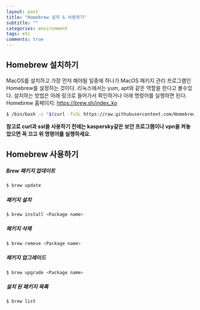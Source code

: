 ```yaml
---
layout: post
title: "Homebrew 설치 & 사용하기"
subtitle: ""
categories: environment
tags: etc
comments: true
---
```


## Homebrew 설치하기

MacOS를 설치하고 가장 먼저 해야될 일중에 하나가 MacOS 패키지 관리 프로그램인 Homebrew를 설정하는 것이다.
리눅스에서는 yum, apt와 같은 역할을 한다고 볼수있다. 설치하는 방법은 아래 링크로 들어가서 확인하거나 아래 명령어를 실행하면 된다.
Homebrew 홈페이지: <https://brew.sh/index_ko>

```zsh
$ /bin/bash -c "$(curl -fsSL https://raw.githubusercontent.com/Homebrew/install/HEAD/install.sh)"
```

**참고로 curl과 ssl을 사용하기 전에는 kaspersky같은 보안 프로그램이나 vpn을 켜놓았으면 꼭 끄고 위 명령어를 실행하세요.**

<!--
<img src='{{"/assets/img/post_image/virtualenv-add-jupyter/kernel_add_check.png"}}' width="270" height="300"> -->

## Homebrew 사용하기

##### Brew 패키지 업데이트

```zsh
$ brew update
```

##### 패키지 설치

```zsh
$ brew install <Package name>
```

##### 패키지 삭제

```zsh
$ brew remove <Package name>
```

##### 패키지 업그레이드

```zsh
$ brew upgrade <Package name>
```

##### 설치 된 패키지 목록

```zsh
$ brew list
```

<To be Continued...>
